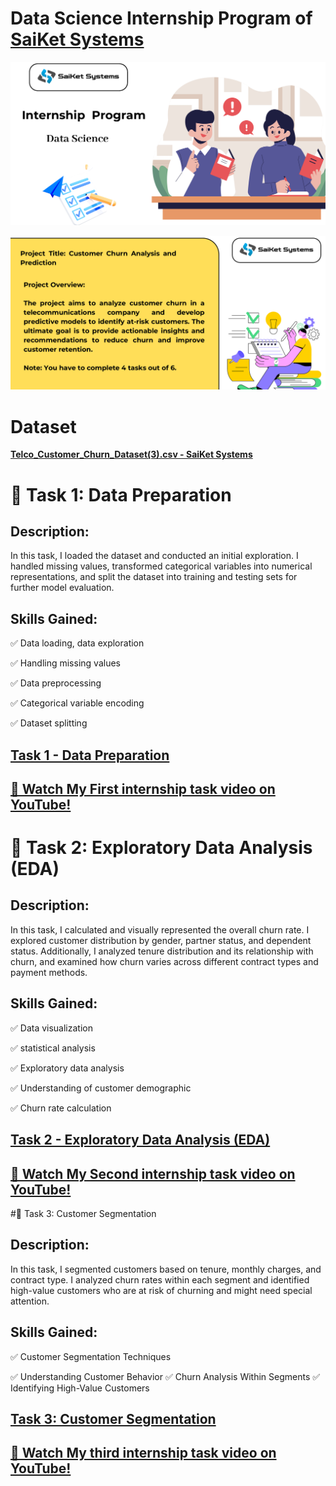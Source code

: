 # Data Science Internship Program of [SaiKet Systems](https://www.linkedin.com/company/saiket-systems/)

![image](https://github.com/jcdumlao14/Data-Science-Internship-Program-SKS/blob/main/SKS-%20intern.png
)


![image](https://github.com/jcdumlao14/Data-Science-Internship-Program-SKS/blob/main/project%20title.png
)

# **Dataset**

**[Telco_Customer_Churn_Dataset(3).csv - SaiKet Systems](https://drive.google.com/file/d/1bHNFyCPHPhM3ma6EYXWerRvS101GUQZp/view?usp=drive_link)**

# 🔹 Task 1: Data Preparation

## Description:

In this task, I loaded the dataset and conducted an initial exploration. I handled missing values, transformed categorical variables into numerical representations, and split the dataset into training and testing sets for further model evaluation.

## Skills Gained:
✅ Data loading, data exploration

✅ Handling missing values

✅ Data preprocessing

✅ Categorical variable encoding

✅ Dataset splitting

## [Task 1 - Data Preparation](https://github.com/jcdumlao14/Data-Science-Internship-Program-SKS/blob/main/Task_1_Data_Preparation.ipyn)
## [🎥 Watch My First internship task video on YouTube!](https://youtu.be/gQU-FuoHpf0)


# 🔹 Task 2: Exploratory Data Analysis (EDA)

## Description:

In this task, I calculated and visually represented the overall churn rate. I explored customer distribution by gender, partner status, and dependent status. Additionally, I analyzed tenure distribution and its relationship with churn, and examined how churn varies across different contract types and payment methods.

## Skills Gained:
✅ Data visualization

✅ statistical analysis

✅ Exploratory data analysis

✅ Understanding of customer demographic 

✅ Churn rate calculation

## [Task 2 - Exploratory Data Analysis (EDA)](https://github.com/jcdumlao14/Data-Science-Internship-Program-SKS/blob/main/Task_2_Exploratory_Data_Analysis_(EDA).ipynb)
## [🎥 Watch My Second internship task video on YouTube!]( https://youtu.be/KkqsrAgcd6A)


#🔹 Task 3: Customer Segmentation

## Description:

In this task, I segmented customers based on tenure, monthly charges, and contract type. I analyzed churn rates within each segment and identified high-value customers who are at risk of churning and might need special attention.

## Skills Gained:
✅ Customer Segmentation Techniques

✅ Understanding Customer Behavior
✅ Churn Analysis Within Segments
✅ Identifying High-Value Customers

## [Task 3: Customer Segmentation](https://github.com/jcdumlao14/Data-Science-Internship-Program-SKS/blob/main/Task_3_Customer_Segmentation.ipynb)
## [🎥 Watch My third internship task video on YouTube!]( )








